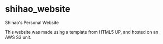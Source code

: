 # shihao_website
Shihao's Personal Website

This website was made using a template from HTML5 UP, and hosted on an AWS S3 unit.